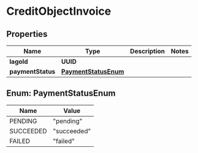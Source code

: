 

# CreditObjectInvoice


## Properties

| Name | Type | Description | Notes |
|------------ | ------------- | ------------- | -------------|
|**lagoId** | **UUID** |  |  |
|**paymentStatus** | [**PaymentStatusEnum**](#PaymentStatusEnum) |  |  |



## Enum: PaymentStatusEnum

| Name | Value |
|---- | -----|
| PENDING | &quot;pending&quot; |
| SUCCEEDED | &quot;succeeded&quot; |
| FAILED | &quot;failed&quot; |



